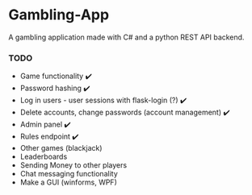# Gambling-App
A gambling application made with C# and a python REST API backend.

### TODO
- Game functionality ✔️
- Password hashing ✔️
- Log in users - user sessions with flask-login (?) ✔️
- Delete accounts, change passwords (account management) ✔️
- Admin panel ✔️
- Rules endpoint ✔️
- Other games (blackjack)
- Leaderboards
- Sending Money to other players
- Chat messaging functionality
- Make a GUI (winforms, WPF)
